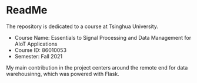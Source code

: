 # ReadMe
The repository is dedicated to a course at Tsinghua University.
* Course Name: Essentials to Signal Processing and Data Management for AIoT Applications
* Course ID: 86010053
* Semester: Fall 2021

My main contribution in the project centers around the remote end for data warehousinng, which was powered with Flask.
